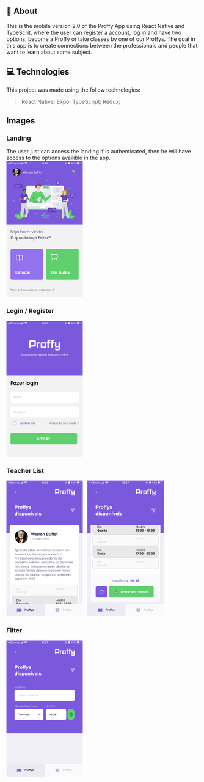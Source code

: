 
## 🚀 About 
This is the mobile version 2.0 of the Proffy App using React Native and TypeScrit, where the user can register a account, log in and have two options, become a Proffy or take classes by one of our Proffys.
The goal in this app is to create connections between the professionals and people that want to learn about some subject.

## 💻 Technologies
This project was made using the follow technologies:
  >React Native;
  >Expo;
  >TypeScript;
  >Redux;

## Images

### Landing
The user just can access the landing if is authenticated, then he will have access to the options availible in the app.
<br />
  <img src="https://github.com/GabrielBrotas/Proffy-Mobile-NLW-2/blob/master/images/landing.PNG" width="200px" />

### Login / Register
  <img src="https://github.com/GabrielBrotas/Proffy-Mobile-NLW-2/blob/master/images/login.PNG" width="200px" />

### Teacher List 
<div style={{display: "flex"}}>
  <img src="https://github.com/GabrielBrotas/Proffy-Mobile-NLW-2/blob/master/images/proffy-list.PNG" width="200px" />
  &nbsp
  <img src="https://github.com/GabrielBrotas/Proffy-Mobile-NLW-2/blob/master/images/proffy-list-2.PNG" width="200px" />
</div>
  
  
### Filter
  <img src="https://github.com/GabrielBrotas/Proffy-Mobile-NLW-2/blob/master/images/proffy-filter.PNG" width="200px" />
